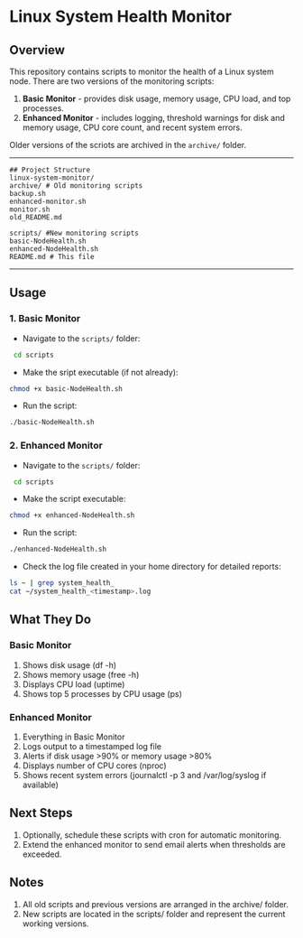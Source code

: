 # Linux System Health Monitor

## Overview
This repository contains scripts to monitor the health of a Linux system node. 
There are two versions of the monitoring scripts:

1. **Basic Monitor** - provides disk usage, memory usage, CPU load, and top processes.
2. **Enhanced Monitor** - includes logging, threshold warnings for disk and memory usage, CPU core count, and recent system errors.

Older versions of the scriots are archived in the `archive/` folder.

---

```
## Project Structure
linux-system-monitor/
archive/ # Old monitoring scripts
backup.sh
enhanced-monitor.sh
monitor.sh
old_README.md

scripts/ #New monitoring scripts
basic-NodeHealth.sh
enhanced-NodeHealth.sh
README.md # This file
```
---

## Usage
### 1. Basic Monitor
- Navigate to the `scripts/` folder:
```bash
 cd scripts
```
- Make the sript executable (if not already):
```bash 
chmod +x basic-NodeHealth.sh
```
- Run the script:
 ```bash
./basic-NodeHealth.sh
```

### 2. Enhanced Monitor
- Navigate to the `scripts/` folder:
```bash
 cd scripts
```
- Make the script executable:
```bash
chmod +x enhanced-NodeHealth.sh
```
- Run the script:
```bash
./enhanced-NodeHealth.sh
```
- Check the log file created in your home directory for detailed reports:
```bash
ls ~ | grep system_health_
cat ~/system_health_<timestamp>.log
```

## What They Do
### Basic Monitor
1. Shows disk usage (df -h)
2. Shows memory usage (free -h)
3. Displays CPU load (uptime) 
4. Shows top 5 processes by CPU usage (ps)

### Enhanced Monitor
1. Everything in Basic Monitor
2. Logs output to a timestamped log file
3. Alerts if disk usage >90% or memory usage >80%
4. Displays number of CPU cores (nproc)
5. Shows recent system errors (journalctl -p 3 and /var/log/syslog if available)

## Next Steps
1. Optionally, schedule these scripts with cron for automatic monitoring.
2. Extend the enhanced monitor to send email alerts when thresholds are exceeded. 

## Notes
1. All old scripts and previous versions are arranged in the archive/ folder.
2. New scripts are located in the scripts/ folder and represent the current working versions. 
